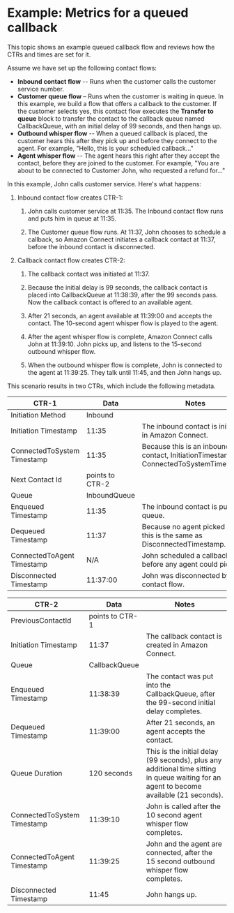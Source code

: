 # Example: Metrics for a queued callback<a name="queued-callback-example"></a>

This topic shows an example queued callback flow and reviews how the CTRs and times are set for it\. 

Assume we have set up the following contact flows:
+ **Inbound contact flow** \-\- Runs when the customer calls the customer service number\.
+ **Customer queue flow** – Runs when the customer is waiting in queue\. In this example, we build a flow that offers a callback to the customer\. If the customer selects yes, this contact flow executes the **Transfer to queue** block to transfer the contact to the callback queue named CallbackQueue, with an initial delay of 99 seconds, and then hangs up\.
+ **Outbound whisper flow** \-\- When a queued callback is placed, the customer hears this after they pick up and before they connect to the agent\. For example, "Hello, this is your scheduled callback\.\.\."
+ **Agent whisper flow** \-\- The agent hears this right after they accept the contact, before they are joined to the customer\. For example, "You are about to be connected to Customer John, who requested a refund for\.\.\."

In this example, John calls customer service\. Here's what happens:

1. Inbound contact flow creates CTR\-1:

   1. John calls customer service at 11:35\. The Inbound contact flow runs and puts him in queue at 11:35\. 

   1. The Customer queue flow runs\. At 11:37, John chooses to schedule a callback, so Amazon Connect initiates a callback contact at 11:37, before the inbound contact is disconnected\. 

1. Callback contact flow creates CTR\-2:

   1. The callback contact was initiated at 11:37\.

   1. Because the initial delay is 99 seconds, the callback contact is placed into CallbackQueue at 11:38:39, after the 99 seconds pass\. Now the callback contact is offered to an available agent\. 

   1. After 21 seconds, an agent available at 11:39:00 and accepts the contact\. The 10\-second agent whisper flow is played to the agent\. 

   1. After the agent whisper flow is complete, Amazon Connect calls John at 11:39:10\. John picks up, and listens to the 15\-second outbound whisper flow\. 

   1. When the outbound whisper flow is complete, John is connected to the agent at 11:39:25\. They talk until 11:45, and then John hangs up\. 

This scenario results in two CTRs, which include the following metadata\.


| CTR\-1 | Data | Notes | 
| --- | --- | --- | 
|  Initiation Method  | Inbound  |   | 
|  Initiation Timestamp  | 11:35  | The inbound contact is initiated in Amazon Connect\.  | 
|  ConnectedToSystem Timestamp  | 11:35  | Because this is an inbound contact, InitiationTimestamp = ConnectedToSystemTimestamp\.  | 
|  Next Contact Id   | points to CTR\-2  |   | 
|  Queue  | InboundQueue  |   | 
|  Enqueued Timestamp  | 11:35  | The inbound contact is put in queue\.  | 
|  Dequeued Timestamp  | 11:37  | Because no agent picked up, this is the same as DisconnectedTimestamp\.  | 
|  ConnectedToAgent Timestamp  | N/A  | John scheduled a callback before any agent could pick up\.  | 
|  Disconnected Timestamp  | 11:37:00  | John was disconnected by contact flow\.  | 


| CTR\-2 | Data | Notes | 
| --- | --- | --- | 
|  PreviousContactId  | points to CTR\-1  |   | 
|  Initiation Timestamp  | 11:37  | The callback contact is created in Amazon Connect\.  | 
|  Queue  | CallbackQueue  |   | 
|  Enqueued Timestamp  | 11:38:39  | The contact was put into the CallbackQueue, after the 99\-second initial delay completes\.  | 
|  Dequeued Timestamp  | 11:39:00  | After 21 seconds, an agent accepts the contact\.  | 
|  Queue Duration  | 120 seconds  | This is the initial delay \(99 seconds\), plus any additional time sitting in queue waiting for an agent to become available \(21 seconds\)\.  | 
|  ConnectedToSystem Timestamp  | 11:39:10  | John is called after the 10 second agent whisper flow completes\.  | 
|  ConnectedToAgent Timestamp  | 11:39:25  | John and the agent are connected, after the 15 second outbound whisper flow completes\.  | 
|  Disconnected Timestamp  | 11:45  | John hangs up\.  | 